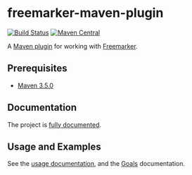 # freemarker-maven-plugin

[![Build Status](https://travis-ci.org/microbean/freemarker-maven-plugin.svg?branch=master)](https://travis-ci.org/microbean/freemarker-maven-plugin)
[![Maven Central](https://maven-badges.herokuapp.com/maven-central/org.microbean/freemarker-maven-plugin/badge.svg)](https://maven-badges.herokuapp.com/maven-central/org.microbean/freemarker-maven-plugin)

A [Maven plugin][maven-plugin] for working with [Freemarker][freemarker].

## Prerequisites

* [Maven 3.5.0][maven]

## Documentation

The project is [fully documented][documentation].

## Usage and Examples

See the [usage documentation][usage-documentation], and the [Goals][goals] documentation.

[maven]: https://maven.apache.org/
[maven-plugin]: https://maven.apache.org/plugin-developers/index.html
[freemarker]: https://freemarker.apache.org/docs/api/index.html
[documentation]: https://microbean.github.io/freemarker-maven-plugin/
[usage-documentation]: https://microbean.github.io/freemarker-maven-plugin/usage.html
[goals]: https://microbean.github.io/freemarker-maven-plugin/plugin-info.html
